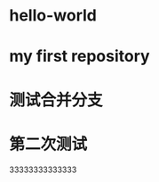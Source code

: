 # hello-world
my first repository
==================
测试合并分支
====================
第二次测试
=====================
33333333333333

